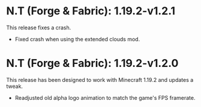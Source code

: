 # N.T (Forge & Fabric): 1.19.2-v1.2.1
This release fixes a crash.
- Fixed crash when using the extended clouds mod.

# N.T (Forge & Fabric): 1.19.2-v1.2.0
This release has been designed to work with Minecraft 1.19.2 and updates a tweak.
- Readjusted old alpha logo animation to match the game's FPS framerate.